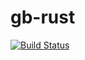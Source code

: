 # gb-rust
[![Build Status](https://travis-ci.org/avp/gb-rust.svg?branch=master)](https://travis-ci.org/avp/gb-rust)
